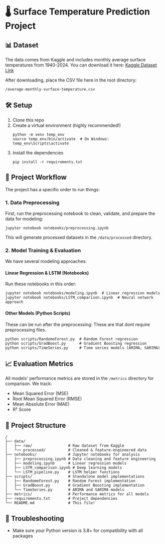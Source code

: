 # 🌡️ Surface Temperature Prediction Project

## 📊 Dataset

The data comes from Kaggle and includes monthly average surface temperatures from 1940-2024. You can download it here:
[Kaggle Dataset Link](https://www.kaggle.com/datasets/samithsachidanandan/average-monthly-surface-temperature-1940-2024/data)

After downloading, place the CSV file here in the root directory:

```
/average-monthly-surface-temperature.csv
```

## 🛠️ Setup

1. Clone this repo
2. Create a virtual environment (highly recommended!)
   ```
   python -m venv temp_env
   source temp_env/bin/activate  # On Windows: temp_env\Scripts\activate
   ```
3. Install the dependencies
   ```
   pip install -r requirements.txt
   ```

## 🔄 Project Workflow

The project has a specific order to run things:

### 1. Data Preprocessing

First, run the preprocessing notebook to clean, validate, and prepare the data for modeling:

```
jupyter notebook notebooks/preprocessing.ipynb
```

This will generate processed datasets in the `/data/processed` directory.

### 2. Model Training & Evaluation

We have several modeling approaches:

#### Linear Regression & LSTM (Notebooks)

Run these notebooks in this order:

```
jupyter notebook notebooks/modeling.ipynb  # Linear regression models
jupyter notebook notebooks/LSTM_comparison.ipynb  # Neural network approach
```

#### Other Models (Python Scripts)

These can be run after the preprocessing: These are that dont require preprocessing files.

```
python scripts/RandomeForest.py  # Random Forest regression
python scripts/GradBoost.py      # Gradient Boosting regression
python scripts/TimeSeries.py     # Time series models (ARIMA, SARIMA)
```

## 📈 Evaluation Metrics

All models' performance metrics are stored in the `/metrics` directory for comparison. We track:

- Mean Squared Error (MSE)
- Root Mean Squared Error (RMSE)
- Mean Absolute Error (MAE)
- R² Score

## 📁 Project Structure

```
/
├── data/
│   ├── raw/                # Raw dataset from Kaggle
│   └── processed/          # Cleaned & feature-engineered data
├── notebooks/              # Jupyter notebooks for analysis
│   ├── preprocessing.ipynb # Data cleaning and feature engineering
│   ├── modeling.ipynb      # Linear regression models
│   ├── LSTM_comparison.ipynb # Deep learning models
│   └── LSTM_pipeline.py    # LSTM helper functions
├── scripts/                # Standalone model implementations
│   ├── RandomeForest.py    # Random Forest implementation
│   ├── GradBoost.py        # Gradient Boosting implementation
│   └── TimeSeries.py       # ARIMA and SARIMA models
├── metrics/                # Performance metrics for all models
├── requirements.txt        # Project dependencies
└── README.md               # This file!
```

## 🤔 Troubleshooting

- Make sure your Python version is 3.8+ for compatibility with all packages
